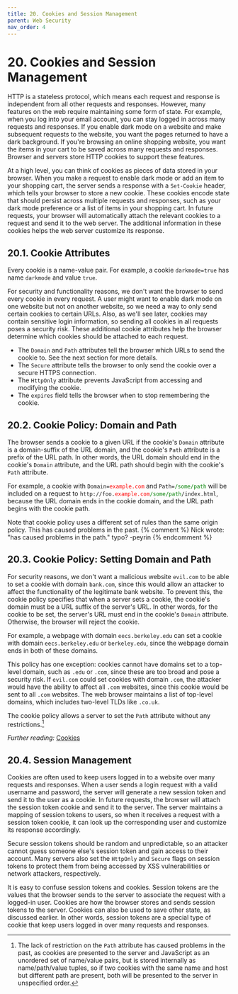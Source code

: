 ```yaml
---
title: 20. Cookies and Session Management
parent: Web Security
nav_order: 4
---
```


# 20. Cookies and Session Management

HTTP is a stateless protocol, which means each request and response is independent from all other requests and responses. However, many features on the web require maintaining some form of state. For example, when you log into your email account, you can stay logged in across many requests and responses. If you enable dark mode on a website and make subsequent requests to the website, you want the pages returned to have a dark background. If you're browsing an online shopping website, you want the items in your cart to be saved across many requests and responses. Browser and servers store HTTP cookies to support these features.

At a high level, you can think of cookies as pieces of data stored in your browser. When you make a request to enable dark mode or add an item to your shopping cart, the server sends a response with a `Set-Cookie` header, which tells your browser to store a new cookie. These cookies encode state that should persist across multiple requests and responses, such as your dark mode preference or a list of items in your shopping cart. In future requests, your browser will automatically attach the relevant cookies to a request and send it to the web server. The additional information in these cookies helps the web server customize its response.

## 20.1. Cookie Attributes

Every cookie is a name-value pair. For example, a cookie `darkmode=true` has name `darkmode` and value `true`.

For security and functionality reasons, we don't want the browser to send every cookie in every request. A user might want to enable dark mode on one website but not on another website, so we need a way to only send certain cookies to certain URLs. Also, as we'll see later, cookies may contain sensitive login information, so sending all cookies in all requests poses a security risk. These additional cookie attributes help the browser determine which cookies should be attached to each request.

- The `Domain` and `Path` attributes tell the browser which URLs to send the cookie to. See the next section for more details.
- The `Secure` attribute tells the browser to only send the cookie over a secure HTTPS connection.
- The `HttpOnly` attribute prevents JavaScript from accessing and modifying the cookie.
- The `expires` field tells the browser when to stop remembering the cookie.

## 20.2. Cookie Policy: Domain and Path

The browser sends a cookie to a given URL if the cookie's `Domain` attribute is a domain-suffix of the URL domain, and the cookie's `Path` attribute is a prefix of the URL path. In other words, the URL domain should end in the cookie's `Domain` attribute, and the URL path should begin with the cookie's `Path` attribute.

For example, a cookie with <code>Domain=<span style="color: red">example.com</span></code> and <code>Path=<span style="color: green">/some/path</span></code> will be included on a request to <code>http://foo.<span style="color: red">example.com</span><span style="color: green">/some/path</span>/index.html</code>, because the URL domain ends in the cookie domain, and the URL path begins with the cookie path.

Note that cookie policy uses a different set of rules than the same origin policy. This has caused problems in the past. {% comment %} Nick wrote: "has caused problems in the path." typo? -peyrin {% endcomment %}

## 20.3. Cookie Policy: Setting Domain and Path

For security reasons, we don't want a malicious website `evil.com` to be able to set a cookie with domain `bank.com`, since this would allow an attacker to affect the functionality of the legitimate bank website. To prevent this, the cookie policy specifies that when a server sets a cookie, the cookie's domain must be a URL suffix of the server's URL. In other words, for the cookie to be set, the server's URL must end in the cookie's `Domain` attribute. Otherwise, the browser will reject the cookie.

For example, a webpage with domain `eecs.berkeley.edu` can set a cookie with domain `eecs.berkeley.edu` or `berkeley.edu`, since the webpage domain ends in both of these domains.

This policy has one exception: cookies cannot have domains set to a top-level domain, such as `.edu` or `.com`, since these are too broad and pose a security risk. If `evil.com` could set cookies with domain `.com`, the attacker would have the ability to affect all `.com` websites, since this cookie would be sent to all `.com` websites. The web browser maintains a list of top-level domains, which includes two-level TLDs like `.co.uk`.

The cookie policy allows a server to set the `Path` attribute without any restrictions.[^1]

_Further reading:_ [Cookies](https://developer.mozilla.org/en-US/docs/Web/HTTP/Cookies)

## 20.4. Session Management

Cookies are often used to keep users logged in to a website over many requests and responses. When a user sends a login request with a valid username and password, the server will generate a new session token and send it to the user as a cookie. In future requests, the browser will attach the session token cookie and send it to the server. The server maintains a mapping of session tokens to users, so when it receives a request with a session token cookie, it can look up the corresponding user and customize its response accordingly.

Secure session tokens should be random and unpredictable, so an attacker cannot guess someone else's session token and gain access to their account. Many servers also set the `HttpOnly` and `Secure` flags on session tokens to protect them from being accessed by XSS vulnerabilities or network attackers, respectively.

It is easy to confuse session tokens and cookies. Session tokens are the values that the browser sends to the server to associate the request with a logged-in user. Cookies are how the browser stores and sends session tokens to the server. Cookies can also be used to save other state, as discussed earlier. In other words, session tokens are a special type of cookie that keep users logged in over many requests and responses.

[^1]: The lack of restriction on the `Path` attribute has caused problems in the past, as cookies are presented to the server and JavaScript as an unordered set of name/value pairs, but is stored internally as name/path/value tuples, so if two cookies with the same name and host but different path are present, both will be presented to the server in unspecified order.

